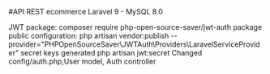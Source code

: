 #API REST ecommerce Laravel 9 - MySQL 8.0

JWT
    package:
        composer require php-open-source-saver/jwt-auth
    package public configuration:
        php artisan vendor:publish --provider="PHPOpenSourceSaver\JWTAuth\Providers\LaravelServiceProvider"
    secret keys generated
        php artisan jwt:secret
    Changed config/auth.php,User model, Auth controller